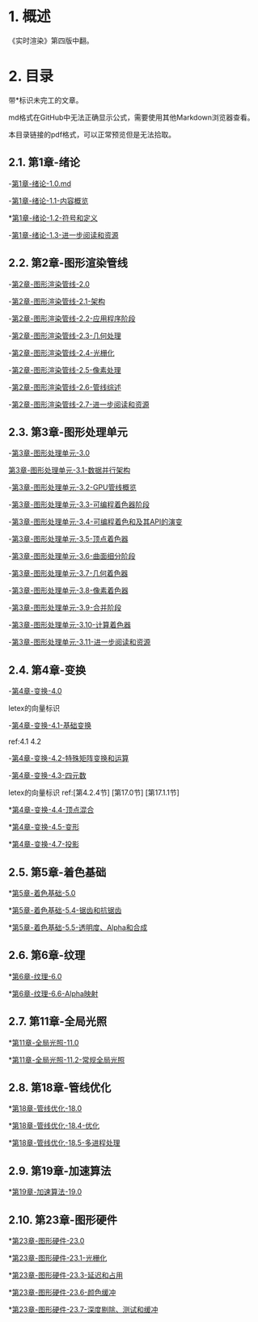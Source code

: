 # 1. 概述
《实时渲染》第四版中翻。

# 2. 目录

带*标识未完工的文章。

md格式在GitHub中无法正确显示公式，需要使用其他Markdown浏览器查看。

本目录链接的pdf格式，可以正常预览但是无法拾取。

## 2.1. 第1章-绪论
-[第1章-绪论-1.0.md](https://github.com/fafa1899/RTR-4-CN/blob/main/Article/%E7%AC%AC1%E7%AB%A0-%E7%BB%AA%E8%AE%BA-1.0.md)

-[第1章-绪论-1.1-内容概览](https://github.com/fafa1899/RTR-4-CN/blob/main/Article/%E7%AC%AC1%E7%AB%A0-%E7%BB%AA%E8%AE%BA-1.1-%E5%86%85%E5%AE%B9%E6%A6%82%E8%A7%88.md)

*[第1章-绪论-1.2-符号和定义](https://github.com/fafa1899/RTR-4-CN/blob/main/Article/%E7%AC%AC1%E7%AB%A0-%E7%BB%AA%E8%AE%BA-1.2-%E7%AC%A6%E5%8F%B7%E5%92%8C%E5%AE%9A%E4%B9%89.md)

-[第1章-绪论-1.3-进一步阅读和资源](https://github.com/fafa1899/RTR-4-CN/blob/main/Article/%E7%AC%AC1%E7%AB%A0-%E7%BB%AA%E8%AE%BA-1.3-%E8%BF%9B%E4%B8%80%E6%AD%A5%E9%98%85%E8%AF%BB%E5%92%8C%E8%B5%84%E6%BA%90.md)

## 2.2. 第2章-图形渲染管线
-[第2章-图形渲染管线-2.0][netlink2.0]

-[第2章-图形渲染管线-2.1-架构](https://github.com/fafa1899/RTR-4-CN/blob/main/Article/%E7%AC%AC2%E7%AB%A0-%E5%9B%BE%E5%BD%A2%E6%B8%B2%E6%9F%93%E7%AE%A1%E7%BA%BF-2.1-%E6%9E%B6%E6%9E%84.md)

-[第2章-图形渲染管线-2.2-应用程序阶段](https://github.com/fafa1899/RTR-4-CN/blob/main/Article/%E7%AC%AC2%E7%AB%A0-%E5%9B%BE%E5%BD%A2%E6%B8%B2%E6%9F%93%E7%AE%A1%E7%BA%BF-2.2-%E5%BA%94%E7%94%A8%E7%A8%8B%E5%BA%8F%E9%98%B6%E6%AE%B5.md)

-[第2章-图形渲染管线-2.3-几何处理][netlink2.3]

-[第2章-图形渲染管线-2.4-光栅化][netlink2.4]

-[第2章-图形渲染管线-2.5-像素处理][netlink2.5]

-[第2章-图形渲染管线-2.6-管线综述][netlink2.6]

-[第2章-图形渲染管线-2.7-进一步阅读和资源][netlink2.7]

## 2.3. 第3章-图形处理单元
-[第3章-图形处理单元-3.0][netlink3.0]

[第3章-图形处理单元-3.1-数据并行架构][netlink3.1]

-[第3章-图形处理单元-3.2-GPU管线概览][netlink3.2]

-[第3章-图形处理单元-3.3-可编程着色器阶段][netlink3.3]

-[第3章-图形处理单元-3.4-可编程着色和及其API的演变][netlink3.4]

-[第3章-图形处理单元-3.5-顶点着色器][netlink3.5]

-[第3章-图形处理单元-3.6-曲面细分阶段][netlink3.6]

-[第3章-图形处理单元-3.7-几何着色器][netlink3.7]

-[第3章-图形处理单元-3.8-像素着色器][netlink3.8]

-[第3章-图形处理单元-3.9-合并阶段][netlink3.9]

-[第3章-图形处理单元-3.10-计算着色器][netlink3.10]

-[第3章-图形处理单元-3.11-进一步阅读和资源][netlink3.11]

## 2.4. 第4章-变换
-[第4章-变换-4.0][netlink4.0]

letex的向量标识

-[第4章-变换-4.1-基础变换][netlink4.1]

ref:4.1 4.2

-[第4章-变换-4.2-特殊矩阵变换和运算][netlink4.2]

-[第4章-变换-4.3-四元数][netlink4.3]

letex的向量标识
ref:[第4.2.4节] [第17.0节] [第17.1.1节]

*[第4章-变换-4.4-顶点混合][netlink4.4]

*[第4章-变换-4.5-变形][netlink4.5]

*[第4章-变换-4.7-投影][netlink4.7]

## 2.5. 第5章-着色基础
*[第5章-着色基础-5.0][netlink5.0]

*[第5章-着色基础-5.4-锯齿和抗锯齿][netlink5.4]

*[第5章-着色基础-5.5-透明度、Alpha和合成][netlink5.5]

## 2.6. 第6章-纹理
*[第6章-纹理-6.0][netlink6.0]

*[第6章-纹理-6.6-Alpha映射][netlink6.6]

## 2.7. 第11章-全局光照
*[第11章-全局光照-11.0][netlink11.0]

*[第11章-全局光照-11.2-常规全局光照][netlink11.2]

## 2.8. 第18章-管线优化
*[第18章-管线优化-18.0][netlink18.0]

*[第18章-管线优化-18.4-优化][netlink18.4]

*[第18章-管线优化-18.5-多进程处理][netlink18.5]

## 2.9. 第19章-加速算法
*[第19章-加速算法-19.0](https://github.com/fafa1899/RTR-4-CN/blob/main/Article/%E7%AC%AC19%E7%AB%A0-%E5%8A%A0%E9%80%9F%E7%AE%97%E6%B3%95-19.0.md)

## 2.10. 第23章-图形硬件
*[第23章-图形硬件-23.0][netlink23.0]

*[第23章-图形硬件-23.1-光栅化][netlink23.1]

*[第23章-图形硬件-23.3-延迟和占用][netlink23.3]

*[第23章-图形硬件-23.6-颜色缓冲][netlink23.6]

*[第23章-图形硬件-23.7-深度剔除、测试和缓冲][netlink23.7]

[netlink2.0]:https://github.com/fafa1899/RTR-4-CN/blob/main/Pdf/第2章-图形渲染管线-2.0.pdf
[netlink2.3]:https://github.com/fafa1899/RTR-4-CN/blob/main/Pdf/第2章-图形渲染管线-2.3-几何处理.pdf
[netlink2.4]:https://github.com/fafa1899/RTR-4-CN/blob/main/Pdf/第2章-图形渲染管线-2.4-光栅化.pdf
[netlink2.5]:https://github.com/fafa1899/RTR-4-CN/blob/main/Pdf/第2章-图形渲染管线-2.5-像素处理.pdf
[netlink2.6]:https://github.com/fafa1899/RTR-4-CN/blob/main/Pdf/第2章-图形渲染管线-2.6-管线综述.pdf
[netlink2.7]:https://github.com/fafa1899/RTR-4-CN/blob/main/Pdf/第2章-图形渲染管线-2.7-进一步阅读和资源.pdf

[netlink3.0]:https://github.com/fafa1899/RTR-4-CN/blob/main/Pdf/第3章-图形处理单元-3.0.pdf
[netlink3.1]:https://www.cnblogs.com/charlee44/p/15701850.html
[netlink3.2]:https://github.com/fafa1899/RTR-4-CN/blob/main/Pdf/第3章-图形处理单元-3.2-GPU管线概览.pdf
[netlink3.3]:https://github.com/fafa1899/RTR-4-CN/blob/main/Pdf/第3章-图形处理单元-3.3-可编程着色器阶段.pdf
[netlink3.4]:https://github.com/fafa1899/RTR-4-CN/blob/main/Pdf/第3章-图形处理单元-3.4-可编程着色和及其API的演变.pdf
[netlink3.5]:https://github.com/fafa1899/RTR-4-CN/blob/main/Pdf/第3章-图形处理单元-3.5-顶点着色器.pdf
[netlink3.6]:https://github.com/fafa1899/RTR-4-CN/blob/main/Pdf/第3章-图形处理单元-3.6-曲面细分阶段.pdf
[netlink3.7]:https://github.com/fafa1899/RTR-4-CN/blob/main/Pdf/第3章-图形处理单元-3.7-几何着色器.pdf
[netlink3.8]:https://github.com/fafa1899/RTR-4-CN/blob/main/Pdf/第3章-图形处理单元-3.8-像素着色器.pdf
[netlink3.9]:https://github.com/fafa1899/RTR-4-CN/blob/main/Pdf/第3章-图形处理单元-3.9-合并阶段.pdf
[netlink3.10]:https://github.com/fafa1899/RTR-4-CN/blob/main/Pdf/第3章-图形处理单元-3.10-计算着色器.pdf
[netlink3.11]:https://github.com/fafa1899/RTR-4-CN/blob/main/Pdf/第3章-图形处理单元-3.11-进一步阅读和资源.pdf

[netlink4.0]:https://www.cnblogs.com/charlee44/p/15705902.html
[netlink4.1]:https://www.cnblogs.com/charlee44/p/15708192.html
[netlink4.2]:https://github.com/fafa1899/RTR-4-CN/blob/main/Pdf/第4章-变换-4.2-特殊矩阵变换和运算.pdf
[netlink4.3]:https://www.cnblogs.com/charlee44/p/15697481.html
[netlink4.4]:https://github.com/fafa1899/RTR-4-CN/blob/main/Pdf/第4章-变换-4.4-顶点混合.pdf
[netlink4.5]:https://github.com/fafa1899/RTR-4-CN/blob/main/Pdf/第4章-变换-4.5-变形.pdf
[netlink4.7]:https://github.com/fafa1899/RTR-4-CN/blob/main/Pdf/第4章-变换-4.7-投影.pdf

[netlink5.0]:https://github.com/fafa1899/RTR-4-CN/blob/main/Pdf/第5章-着色基础-5.0.pdf
[netlink5.4]:https://github.com/fafa1899/RTR-4-CN/blob/main/Pdf/第5章-着色基础-5.4-锯齿和抗锯齿.pdf
[netlink5.5]:https://github.com/fafa1899/RTR-4-CN/blob/main/Pdf/第5章-着色基础-5.5-透明度、Alpha和合成.pdf

[netlink6.0]:https://github.com/fafa1899/RTR-4-CN/blob/main/Pdf/第6章-纹理-6.0.pdf
[netlink6.6]:https://github.com/fafa1899/RTR-4-CN/blob/main/Pdf/第6章-纹理-6.6-Alpha映射.pdf

[netlink11.0]:https://github.com/fafa1899/RTR-4-CN/blob/main/Pdf/第11章-全局光照-11.0.pdf
[netlink11.2]:https://github.com/fafa1899/RTR-4-CN/blob/main/Pdf/第11章-全局光照-11.2-常规全局光照.pdf

[netlink18.0]:https://github.com/fafa1899/RTR-4-CN/blob/main/Pdf/第18章-管线优化-18.0.pdf
[netlink18.4]:https://github.com/fafa1899/RTR-4-CN/blob/main/Pdf/第18章-管线优化-18.4-优化.pdf
[netlink18.5]:https://github.com/fafa1899/RTR-4-CN/blob/main/Pdf/第18章-管线优化-18.5-多进程处理.pdf

[netlink23.0]:https://github.com/fafa1899/RTR-4-CN/blob/main/Pdf/第23章-图形硬件-23.0.pdf
[netlink23.1]:https://github.com/fafa1899/RTR-4-CN/blob/main/Pdf/第23章-图形硬件-23.1-光栅化.pdf
[netlink23.3]:https://github.com/fafa1899/RTR-4-CN/blob/main/Pdf/第23章-图形硬件-23.3-延迟和占用.pdf
[netlink23.6]:https://github.com/fafa1899/RTR-4-CN/blob/main/Pdf/第23章-图形硬件-23.6-颜色缓冲.pdf
[netlink23.7]:https://github.com/fafa1899/RTR-4-CN/blob/main/Pdf/第23章-图形硬件-23.7-深度剔除、测试和缓冲.pdf